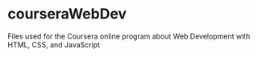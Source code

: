 # courseraWebDev
Files used for the Coursera online program about Web Development with HTML, CSS, and JavaScript
